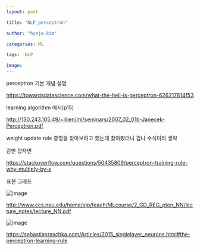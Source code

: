```yaml
---
layout: post

title: "NLP_perceptron"

author: "hyeju.kim"

categories: ML

tags:  NLP

image: 
---
```




perceptron 기본 개념 설명



https://towardsdatascience.com/what-the-hell-is-perceptron-626217814f53



learning algorithm 예시(p15)



http://130.243.105.49/~lilien/ml/seminars/2007_02_01b-Janecek-Perceptron.pdf



weight update rule 증명을 찾아보려고 했는데 찾아봤더니 겁나 수식이라 생략

감만 잡자면

https://stackoverflow.com/questions/50435809/perceptron-training-rule-why-multiply-by-x

표현 그래프

![image](https://user-images.githubusercontent.com/32008883/43881040-cf9b282e-9be5-11e8-9c3f-c1ace69d3319.png)

http://www.ccs.neu.edu/home/vip/teach/MLcourse/2_GD_REG_pton_NN/lecture_notes/lecture_NN.pdf



![image](https://user-images.githubusercontent.com/32008883/43881010-b5a99e3c-9be5-11e8-88c9-151dd5997938.png)



https://sebastianraschka.com/Articles/2015_singlelayer_neurons.html#the-perceptron-learning-rule